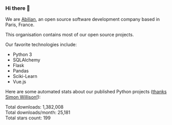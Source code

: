 ### Hi there 👋

We are [Abilian](https://abilian.com/), an open source software development company based in Paris, France.

This organisation contains most of our open source projects.

Our favorite technologies include:

- Python 3
- SQLAlchemy
- Flask
- Pandas
- Sciki-Learn
- Vue.js

Here are some automated stats about our published Python projects
([thanks Simon Willison!][sw-post]):

<!--marker-->
Total downloads: 1,382,008<br>
Total downloads/month: 25,181<br>
Total stars count: 199
<!--end-->

[sw-post]: https://simonwillison.net/2020/Jul/10/self-updating-profile-readme/